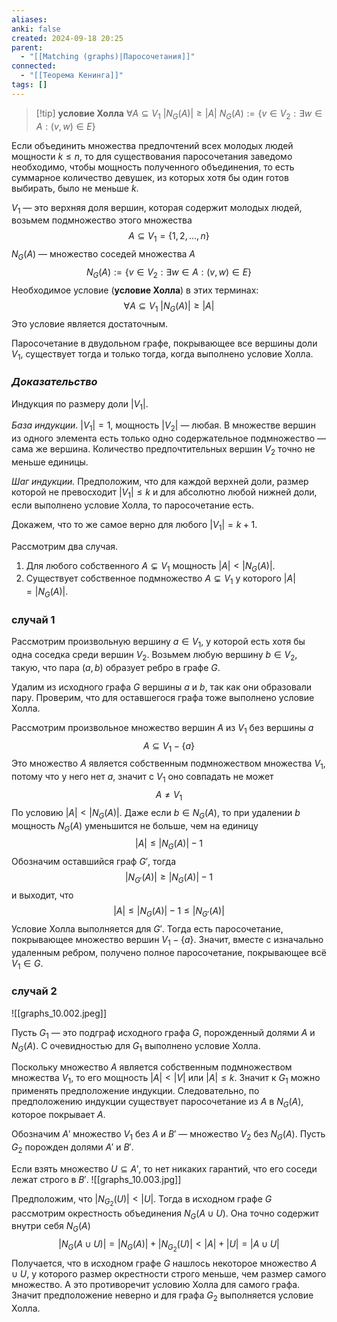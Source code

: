 ```yaml
---
aliases: 
anki: false
created: 2024-09-18 20:25
parent:
  - "[[Matching (graphs)|Паросочетания]]"
connected:
  - "[[Теорема Кенинга]]"
tags: []
---
```


> [!tip] **условие Холла**
$\forall A\subseteq V_1 \ |N_G(A)|\ge|A|$
$N_G(A):=\{v\in V_2: \exists w\in A:(v,w)\in E\}$

Если объединить множества предпочтений всех молодых людей мощности $k \le n$, то для существования паросочетания заведомо необходимо, чтобы мощность полученного объединения, то есть суммарное количество девушек, из которых хотя бы один готов выбирать, было не меньше $k$.

$V_1$ — это верхняя доля вершин, которая содержит молодых людей, возьмем подмножество этого множества
$$A\subseteq V_1=\{1,2,\ldots,n\}$$
$N_G(A)$ — множество соседей множества $A$
$$N_G(A):=\{v\in V_2: \exists w\in A:(v,w)\in E\}$$
Необходимое условие (**условие Холла**) в этих терминах:
$$\forall A\subseteq V_1 \ |N_G(A)|\ge|A|$$
Это условие является достаточным.


Паросочетание в двудольном графе, покрывающее все вершины доли $V_1$, существует тогда и только тогда, когда выполнено условие Холла.

### *Доказательство*

Индукция по размеру доли $|V_1|$. 

*База индукции*. $|V_1|=1$, мощность $|V_2|$ — любая. В множестве вершин из одного элемента есть только одно содержательное подмножество — сама же вершина. Количество предпочтительных вершин $V_2$ точно не меньше единицы.

*Шаг индукции.* Предположим, что для каждой верхней доли, размер которой не превосходит $|V_1 |\le k$ и для абсолютно любой нижней доли, если выполнено условие Холла, то паросочетание есть.

Докажем, что то же самое верно для любого $|V_1|=k+1$.

Рассмотрим два случая. 
1. Для любого собственного $A \subsetneq V_1$  мощность $|A|<|N_G(A)|$. 
2. Существует собственное подмножество $A \subsetneq V_1$ у которого $|A|=|N_G(A)|$.

### случай 1

Рассмотрим произвольную вершину $a\in V_1$, у которой есть хотя бы одна соседка среди вершин $V_2$. Возьмем любую вершину $b\in V_2$, такую, что пара $(a,b)$ образует ребро в графе $G$.

Удалим из исходного графа $G$ вершины $a$ и $b$,  так как они образовали пару. Проверим, что для оставшегося графа тоже выполнено условие Холла.

Рассмотрим произвольное множество вершин $A$ из $V_1$ без вершины $a$
$$A \subseteq V_1-\{a\}$$
Это множество $A$ является собственным подмножеством множества $V_1$, потому что у него нет $a$, значит с $V_1$  оно совпадать не может
$$A\ne V_1$$
По условию $|A|<|N_G(A)|$. Даже если $b \in N_G(A)$, то при удалении $b$ мощность $N_G(A)$ уменьшится не больше, чем на единицу
$$|A|\le |N_G(A)|-1$$
Обозначим оставшийся граф $G'$, тогда
$$|N_{G'}(A)|\ge|N_G(A)|-1$$
и выходит, что 
$$|A|\le |N_G(A)|-1\le |N_{G'}(A)|$$
Условие Холла выполняется для $G'$. Тогда есть паросочетание, покрывающее множество вершин $V_1-\{a\}$. Значит, вместе с изначально удаленным ребром, получено полное паросочетание, покрывающее всё $V_1\in G$.

### случай 2
![[graphs_10.002.jpeg]]

Пусть $G_1$ — это подграф исходного графа $G$, порожденный долями $A$ и $N_G(A)$. С очевидностью для $G_1$ выполнено условие Холла.

Поскольку множество $A$ является собственным подмножеством множества $V_1$, то его мощность $|A| < |V|$ или $|A| \le k$. Значит к $G_1$ можно применять предположение индукции. Следовательно, по предположению индукции существует паросочетание из $A$ в $N_G(A)$, которое покрывает $A$.

Обозначим $A'$ множество $V_1$ без $A$ и $B'$ — множество $V_2$ без $N_G(A)$.  Пусть $G_2$ порожден долями $A'$ и $B'$.

Если взять множество $U\subseteq A'$, то нет никаких гарантий, что его соседи лежат строго в $B'$. 
![[graphs_10.003.jpg]]

Предположим, что $|N_{G_2}(U)|< |U|$. Тогда в исходном графе $G$ рассмотрим окрестность объединения $N_G(A\cup U)$. Она точно содержит внутри себя $N_G(A)$
$$|N_G(A\cup U)|=|N_G(A)|+ |N_{G_2}(U)|<|A|+|U|=|A\cup U|$$
Получается, что в исходном графе $G$ нашлось некоторое множество $A \cup U$, у которого размер окрестности строго меньше, чем размер самого множество. А это противоречит условию Холла для самого графа. Значит предположение неверно и для графа $G_2$ выполняется условие Холла.